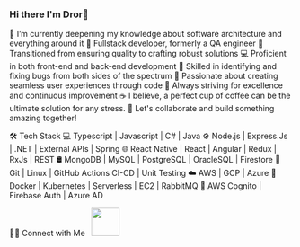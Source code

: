 ### Hi there I'm Dror👋

🔭   I’m currently deepening my knowledge about software architecture and everything around it
🚀 Fullstack developer, formerly a QA engineer
🧪 Transitioned from ensuring quality to crafting robust solutions
💻 Proficient in both front-end and back-end development
🔧 Skilled in identifying and fixing bugs from both sides of the spectrum
🌟 Passionate about creating seamless user experiences through code
🎯 Always striving for excellence and continuous improvement
☕ I believe, a perfect cup of coffee can be the ultimate solution for any stress.
💬 Let's collaborate and build something amazing together!

🛠 Tech Stack
💻   Typescript | Javascript | C# | Java 
⚙️   Node.js | Express.Js | .NET | External APIs | Spring
🌐   React Native | React | Angular | Redux | RxJs | REST
🛢   MongoDB | MySQL | PostgreSQL | OracleSQL | Firestore
🔧   Git | Linux | GitHub Actions CI-CD | Unit Testing
☁️   AWS | GCP | Azure
🐳   Docker | Kubernetes | Serverless | EC2 | RabbitMQ
🔑   AWS Cognito | Firebase Auth | Azure AD


🤝🏻 Connect with Me
&nbsp; <a href="https://www.linkedin.com/in/dror-hod-4a133a177/" target="_blank" rel="noopener noreferrer"><img src="https://img.icons8.com/plasticine/100/000000/linkedin.png" width="50" /></a>

